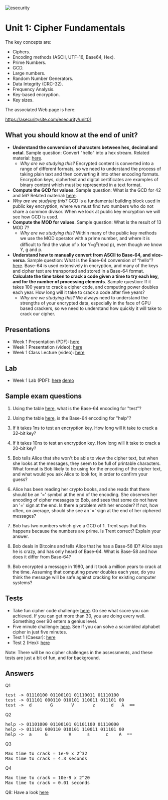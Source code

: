 ![esecurity](https://raw.githubusercontent.com/billbuchanan/esecurity/master/z_associated/esecurity_graphics.jpg)

# Unit 1: Cipher Fundamentals

The key concepts are: 

* Ciphers. 
* Encoding methods (ASCII, UTF-16, Base64, Hex). 
* Prime Numbers. 
* GCD.
* Large numbers. 
* Random Number Generators. 
* Data Integrity (CRC-32). 
* Frequency Analysis. 
* Key-based encryption. 
* Key sizes. 

The associated Web page is here:

https://asecuritysite.com/esecurity/unit01

## What you should know at the end of unit?

* **Understand the conversion of characters between hex, decimal and octal**. Sample question: Convert "hello" into a hex stream. Related material: [here](https://asecuritysite.com/Coding/ascii). 
  * *Why are we studying this?* Encrypted content is converted into a range of different formats, so we need to understand the process of taking plain text and then converting it into other encoding formats. Encryption keys, ciphertext and digital certificates are examples of binary content which must be represented in a text format.
* **Compute the GCD for values**. Sample question: What is the GCD for 42 and 56? Related material: [here](https://asecuritysite.com/encryption/gcd). 
 * *Why are we studying this?* GCD is a fundamental building block used in public key encryption, where we must find two numbers who do not share a common divisor. When we look at public key encryption we will see how GCD is used.
* **Compute the MOD for values**. Sample question: What is the result of 13 MOD 7? 
  * *Why are we studying this?* Within many of the public key methods we use the MOD operator with a prime number, and where it is difficult to find the value of x for Y=g<sup>x</sup>(mod p), even though we know Y, g and p. 
* **Understand how to manually convert from ASCII to Base-64, and vice-versa**. Sample question: What is the Base-64 conversion of “hello”? [here](https://asecuritysite.com/Coding/ascii). Base-64 is used extensively in encryption, and many of the keys and cipher text are transported and stored in a Base-64 format.
**Calculate the time taken to crack a code given a time to try each key, and for the number of processing elements**. Sample question: If it takes 100 years to crack a cipher code, and computing power doubles each year. How long will it take to crack a code after five years? 
  * *Why are we studying this?* We always need to understand the strengths of your encrypted data, especially in the face of GPU based crackers, so we need to understand how quickly it will take to crack our cipher.

## Presentations

* Week 1 Presentation (PDF): [here](https://github.com/billbuchanan/esecurity/tree/master/unit01_cipher_fundamentals/lecture)
* Week 1 Presentation (video): [here](https://www.youtube.com/watch?v=zqmjUpJNcJA)
* Week 1 Class Lecture (video): [here](https://youtu.be/3hkRjzl8B8w)

## Lab

* Week 1 Lab (PDF): [here](https://github.com/billbuchanan/esecurity/tree/master/unit01_cipher_fundamentals/lab) [demo](https://www.youtube.com/watch?v=v6H7lHblKes)

## Sample exam questions

1. Using the table [here](https://asecuritysite.com/public/test_table.pdf), what is the Base-64 encoding for "test"?

1. Using the table [here](https://asecuritysite.com/public/test_table.pdf), is the Base-64 encoding for "help"?

1. If it takes 1ns to test an encryption key. How long will it take to crack a 32-bit key?

1. If it takes 10ns to test an encryption key. How long will it take to crack a 20-bit key?

1. Bob tells Alice that she won't be able to view the cipher text, but when she looks at the messages, they seem to be full of printable characters. What format is Bob likely to be using for the encoding of the cipher text, and what would you ask Alice to look for, in order to confirm your guess?

1. Alice has been reading her crypto books, and she reads that there should be an '=' symbol at the end of the encoding. She observes her encoding of cipher messages to Bob, and sees that some do not have an '=' sign at the end. Is there a problem with her encoder? If not, how often, on average, should she see an '=' sign at the end of her ciphered messages?

1. Bob has two numbers which give a GCD of 1. Trent says that this happens because the numbers are prime. Is Trent correct? Explain your answer.

1. Bob deals in Bitcoins and tells Alice that he has a Base-58 ID? Alice says he is crazy, and has only heard of Base-64. What is Base-58 and how does it differ from Base-64?

1. Bob encrypted a message in 1980, and it took a million years to crack at the time. Assuming that computing power doubles each year, do you think the message will be safe against cracking for existing computer systems?

## Tests

* Take fun cipher code challenge: [here](https://asecuritysite.com/challenges/hex). Go see what score you can achieved. If you can get more than 30, you are doing every well. Something over 90 enters a genius level.
* Five minute challenge: [here](https://asecuritysite.com/challenges/scramb). See if you can solve a scrambled alphabet cipher in just five minutes.
* Test 1 (Caesar): [here](https://asecuritysite.com/tests/tests?sortBy=caesar)
* Test 2 (Hex): [here](https://asecuritysite.com/tests/tests?sortBy=hex01)

Note: There will be no cipher challenges in the assessments, and these tests are just a bit of fun, and for background.

## Answers

Q1
<pre>
test -> 01110100 01100101 01110011 01110100 
test -> 011101 000110 010101 110011 011101 00 
test ->  d       G       V       z      d   A  ==
</pre>

Q2
<pre>
help -> 01101000 01100101 01101100 01110000 
help -> 011101 000110 010101 110011 011101 00 
help ->  a     G        V      s      c    A  ==
</pre>

Q3
<pre>
Max time to crack = 1e-9 x 2^32
Max time to crack = 4.3 seconds
</pre>

Q4
<pre>
Max time to crack = 10e-9 x 2^20
Max time to crack = 0.01 seconds
</pre>

Q8: Have a look [here](https://asecuritysite.com/encryption/base58)







